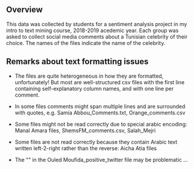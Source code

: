 
## Overview

This data was collected by students for a sentiment analysis project in my intro to text mining course, 2018-2019 acedemic year.
Each group was asked to collect social media comments about a Tunisian celebrity of their choice. 
The names of the files indicate the name of the celebrity.


## Remarks about text formatting issues

- The files are quite heterogeneous in how they are formatted, unfortunately! But most are well-structured csv files 
with the first line containing self-explanatory column names, and with one line per comment.

- In some files comments might span multiple lines and are surrounded with quotes, e.g. Samia Abbou_Comments.txt, Orange_comments.csv

- Some files might not be read correctly due to special arabic encoding:  Manal Amara files, ShemsFM_comments.csv, Salah_Mejri

- Some files are not read correctly because they contain Arabic text written left-2-right rather than the reverse: Aicha Atia files

- The "" in the Ouled Moufida_positive_twitter file may be problematic ...

